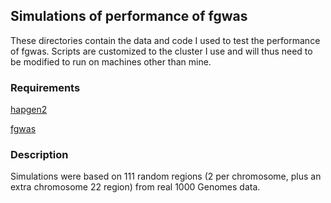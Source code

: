 ## Simulations of performance of fgwas ##

These directories contain the data and code I used to test the performance of fgwas. Scripts are customized to the cluster I use and will thus need to be modified to run on machines other than mine.


### Requirements ###
[hapgen2](https://mathgen.stats.ox.ac.uk/genetics_software/hapgen/hapgen2.html)

[fgwas](https://github.com/joepickrell/fgwas)

### Description ###
Simulations were based on 111 random regions (2 per chromosome, plus an extra chromosome 22 region) from real 1000 Genomes data.  
